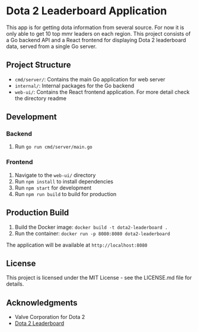 # Dota 2 Leaderboard Application

This app is for getting dota information from several source.
For now it is only able to get 10 top mmr leaders on each region.
This project consists of a Go backend API and a React frontend for displaying Dota 2 leaderboard data, served from a single Go server.

## Project Structure

- `cmd/server/`: Contains the main Go application for web server
- `internal/`: Internal packages for the Go backend
- `web-ui/`: Contains the React frontend application. For more detail check the directory readme

## Development

### Backend

1. Run `go run cmd/server/main.go`

### Frontend

1. Navigate to the `web-ui/` directory
2. Run `npm install` to install dependencies
3. Run `npm start` for development
4. Run `npm run build` to build for production

## Production Build

1. Build the Docker image: `docker build -t dota2-leaderboard .`
2. Run the container: `docker run -p 8080:8080 dota2-leaderboard`

The application will be available at `http://localhost:8080`

## License
This project is licensed under the MIT License - see the LICENSE.md file for details.

## Acknowledgments
- Valve Corporation for Dota 2
- [Dota 2 Leaderboard](https://www.dota2.com/leaderboard)
